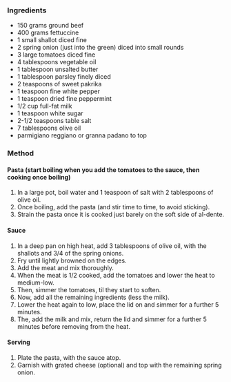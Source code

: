 ### Ingredients

* 150 grams ground beef
* 400 grams fettuccine
* 1 small shallot diced fine
* 2 spring onion (just into the green) diced into small rounds
* 3 large tomatoes diced fine
* 4 tablespoons vegetable oil
* 1 tablespoon unsalted butter
* 1 tablespoon parsley finely diced
* 2 teaspoons of sweet pakrika
* 1 teaspoon fine white pepper
* 1 teaspoon dried fine peppermint
* 1/2 cup full-fat milk
* 1 teaspoon white sugar
* 2-1/2 teaspoons table salt
* 7 tablespoons olive oil
* parmigiano reggiano or granna padano to top


### Method

#### Pasta (start boiling when you add the tomatoes to the sauce, then cooking once boiling)

1. In a large pot, boil water and 1 teaspoon of salt with 2 tablespoons of olive oil.
1. Once boiling, add the pasta (and stir time to time, to avoid sticking).
1. Strain the pasta once it is cooked just barely on the soft side of al-dente.

#### Sauce

1. In a deep pan on high heat, add 3 tablespoons of olive oil, with the shallots and 3/4 of the spring onions.
1. Fry until lightly browned on the edges.
1. Add the meat and mix thoroughly.
1. When the meat is 1/2 cooked, add the tomatoes and lower the heat to medium-low.
1. Then, simmer the tomatoes, til they start to soften.
1. Now, add all the remaining ingredients (less the milk).
1. Lower the heat again to low, place the lid on and simmer for a further 5 minutes.
1. The, add the milk and mix, return the lid and simmer for a further 5 minutes before removing from the heat.

#### Serving

1. Plate the pasta, with the sauce atop.
1. Garnish with grated cheese (optional) and top with the remaining spring onion.
